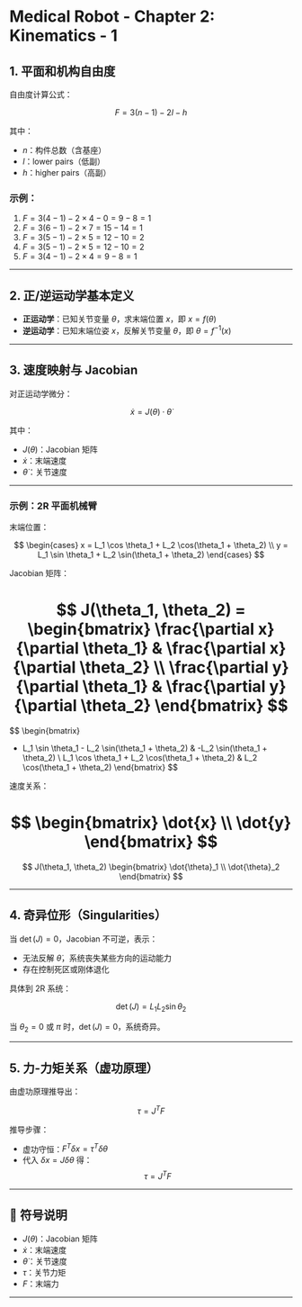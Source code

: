 # Medical Robot - Chapter 2: Kinematics - 1

## 1. 平面和机构自由度

自由度计算公式：

$$
F = 3(n - 1) - 2l - h
$$

其中：

- $n$：构件总数（含基座）
- $l$：lower pairs（低副）
- $h$：higher pairs（高副）

### 示例：

1. $F = 3(4-1) - 2 \times 4 - 0 = 9 - 8 = 1$
2. $F = 3(6-1) - 2 \times 7 = 15 - 14 = 1$
3. $F = 3(5-1) - 2 \times 5 = 12 - 10 = 2$
4. $F = 3(5-1) - 2 \times 5 = 12 - 10 = 2$
5. $F = 3(4-1) - 2 \times 4 = 9 - 8 = 1$

---

## 2. 正/逆运动学基本定义

- **正运动学**：已知关节变量 $\theta$，求末端位置 $x$，即 $x = f(\theta)$
- **逆运动学**：已知末端位姿 $x$，反解关节变量 $\theta$，即 $\theta = f^{-1}(x)$

---

## 3. 速度映射与 Jacobian

对正运动学微分：

$$
\dot{x} = J(\theta) \cdot \dot{\theta}
$$

其中：

- $J(\theta)$：Jacobian 矩阵
- $\dot{x}$：末端速度
- $\dot{\theta}$：关节速度

---

### 示例：2R 平面机械臂

末端位置：

$$
\begin{cases}
x = L_1 \cos \theta_1 + L_2 \cos(\theta_1 + \theta_2) \\
y = L_1 \sin \theta_1 + L_2 \sin(\theta_1 + \theta_2)
\end{cases}
$$

Jacobian 矩阵：

$$
J(\theta_1, \theta_2) =
\begin{bmatrix}
\frac{\partial x}{\partial \theta_1} & \frac{\partial x}{\partial \theta_2} \\
\frac{\partial y}{\partial \theta_1} & \frac{\partial y}{\partial \theta_2}
\end{bmatrix}
$$
=
$$
\begin{bmatrix}
- L_1 \sin \theta_1 - L_2 \sin(\theta_1 + \theta_2) & -L_2 \sin(\theta_1 + \theta_2) \\
L_1 \cos \theta_1 + L_2 \cos(\theta_1 + \theta_2) & L_2 \cos(\theta_1 + \theta_2)
\end{bmatrix}
$$

速度关系：

$$
\begin{bmatrix}
\dot{x} \\
\dot{y}
\end{bmatrix}
$$
=
$$
J(\theta_1, \theta_2)
\begin{bmatrix}
\dot{\theta}_1 \\
\dot{\theta}_2
\end{bmatrix}
$$

---

## 4. 奇异位形（Singularities）

当 $\det(J) = 0$，Jacobian 不可逆，表示：

- 无法反解 $\dot{\theta}$，系统丧失某些方向的运动能力
- 存在控制死区或刚体退化

具体到 2R 系统：

$$
\det(J) = L_1 L_2 \sin \theta_2
$$

当 $\theta_2 = 0$ 或 $\pi$ 时，$\det(J) = 0$，系统奇异。

---

## 5. 力-力矩关系（虚功原理）

由虚功原理推导出：

$$
\tau = J^T F
$$

推导步骤：

- 虚功守恒：$F^T \delta x = \tau^T \delta \theta$
- 代入 $\delta x = J \delta \theta$ 得：
  $$
  \tau = J^T F
  $$

---

## 📌 符号说明

- $J(\theta)$：Jacobian 矩阵
- $\dot{x}$：末端速度
- $\dot{\theta}$：关节速度
- $\tau$：关节力矩
- $F$：末端力

---
